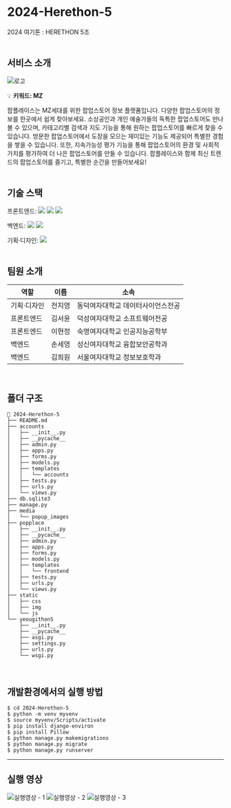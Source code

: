 # 2024-Herethon-5

2024 여기톤 : HERETHON 5조
</br></br>

## 서비스 소개

![로고](https://github.com/2024-HERETHON/2024-Herethon-5/assets/90364700/94d8b64a-4c28-4911-81d5-39cc8df4a8f7)

💡 **키워드: MZ**

팝플레이스는 MZ세대를 위한 팝업스토어 정보 플랫폼입니다. 다양한 팝업스토어의 정보를 한곳에서 쉽게 찾아보세요. 소상공인과 개인 예술가들의 독특한 팝업스토어도 만나볼 수 있으며, 카테고리별 검색과 지도 기능을 통해 원하는 팝업스토어를 빠르게 찾을 수 있습니다. 방문한 팝업스토어에서 도장을 모으는 재미있는 기능도 제공되어 특별한 경험을 쌓을 수 있습니다. 또한, 지속가능성 평가 기능을 통해 팝업스토어의 환경 및 사회적 가치를 평가하여 더 나은 팝업스토어를 만들 수 있습니다. 팝플레이스와 함께 최신 트렌드의 팝업스토어를 즐기고, 특별한 순간을 만들어보세요!
</br></br>

## 기술 스택

<span>프론트엔드: </span> <img src="https://img.shields.io/badge/html-E34F26?style=for-the-badge&logo=html5&logoColor=white"> <img src="https://img.shields.io/badge/css-1572B6?style=for-the-badge&logo=css3&logoColor=white"> <img src="https://img.shields.io/badge/javascript-F7DF1E?style=for-the-badge&logo=javascript&logoColor=black">

<span>백엔드: </span><img src="https://img.shields.io/badge/python-3776AB?style=for-the-badge&logo=python&logoColor=white"> <img src="https://img.shields.io/badge/django-092E20?style=for-the-badge&logo=Django&logoColor=white">

<span>기획·디자인: </span> <img src="https://img.shields.io/badge/figma-F24E1E?style=for-the-badge&logo=figma&logoColor=white">
</br></br>

## 팀원 소개

| 역할        | 이름   | 소속                              |
| ----------- | ------ | --------------------------------- |
| 기획·디자인 | 전지영 | 동덕여자대학교 데이터사이언스전공 |
| 프론트엔드  | 김서윤 | 덕성여자대학교 소프트웨어전공     |
| 프론트엔드  | 이현정 | 숙명여자대학교 인공지능공학부     |
| 백엔드      | 손세영 | 성신여자대학교 융합보안공학과     |
| 백엔드      | 김희원 | 서울여자대학교 정보보호학과       |

</br>

## 폴더 구조

```
📂 2024-Herethon-5
├── README.md
├── accounts
│   ├── __init__.py
│   ├── __pycache__
│   ├── admin.py
│   ├── apps.py
│   ├── forms.py
│   ├── models.py
│   ├── templates
│   │   └── accounts
│   ├── tests.py
│   ├── urls.py
│   └── views.py
├── db.sqlite3
├── manage.py
├── media
│   └── popup_images
├── popplace
│   ├── __init__.py
│   ├── __pycache__
│   ├── admin.py
│   ├── apps.py
│   ├── forms.py
│   ├── models.py
│   ├── templates
│   │   └── frontend
│   ├── tests.py
│   ├── urls.py
│   └── views.py
├── static
│   ├── css
│   ├── img
│   └── js
└── yeougithon5
    ├── __init__.py
    ├── __pycache__
    ├── asgi.py
    ├── settings.py
    ├── urls.py
    └── wsgi.py
```

</br>

## 개발환경에서의 실행 방법

```
$ cd 2024-Herethon-5
$ python -m venv myvenv
$ source myvenv/Scripts/activate
$ pip install django-environ
$ pip install Pillow
$ python manage.py makemigrations
$ python manage.py migrate
$ python manage.py runserver
```

  <hr/>

## 실행 영상
![실행영상 - 1](https://github.com/user-attachments/assets/4a0ed292-12c3-4f79-a731-bd084f57ca6f)
![실행영상 - 2](https://github.com/user-attachments/assets/7ba1f40a-73d9-43ff-9f00-8228e7e6cdec)
![실행영상 - 3](https://github.com/user-attachments/assets/d2fd13b9-dc52-4420-b007-ab2d829f6c37)

